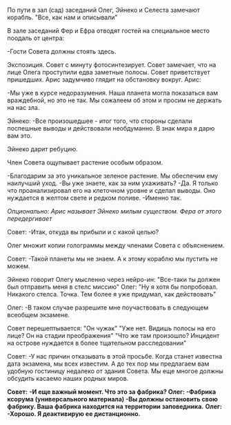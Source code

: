 По пути в зал (сад) заседаний Олег, Эйнеко и Селеста замечают корабль.
"Все, как нам и описывали"

В зале заседаний Фер и Ефра отводят гостей на специальное место поодаль от центра:

-Гости Совета должны стоять здесь.

Экспозиция. 
Совет с минуту фотосинтезирует. Совет замечает, что на лице Олега проступили едва заметные полосы. Совет приветствует пришедших. Арис задумчиво глядит на обстановку вокруг. Арис:

-Мы уже в курсе недоразумения. Наша планета могла показаться вам враждебной, но это не так. Мы сожалеем об этом и просим не держать на нас зла.

Эйнеко:
-Все произошедшее - итог того, что стороны сделали поспешные выводы и действовали необдуманно. В знак мира я дарю вам это.

Эйнеко дарит ребуцию.

Член Совета ощупывает растение особым образом.

-Благодарим за это уникальное зеленое растение. Мы обеспечим ему наилучший уход.
-Вы уже знаете, как за ним ухаживать?
-Да. Я только что проанализировал его на клеточном уровне и сделал выводы. Оно нуждается в желтом свете и редком поливе.
-Именно так.

*Опционально: Арис называет Эйнеко милым существом. Фера от этого передергивает*

Совет:
-Итак, откуда вы прибыли и с какой целью?

Олег множит копии голограммы между членами Совета с объяснением.

Совет:
-Такой планеты мы не знаем. А к этому кораблю мы пустить не можем.

Эйнеко говорит Олегу мысленно через нейро-ин:
"Все-таки ты должен был отправить меня в стелс миссию"
Олег:
"Ну я хотя бы попробовал. Никакого стелса. Точка. Тем более я уже придумал, как действовать"

Олег:
-В таком случае разрешите мне поучаствовать в следующем всеобщем экзамене.

Совет перешептывается:
"Он чужак"
"Уже нет. Видишь полосы на его лице? Он на стадии преображения"
"Что же там произошло? Инцидент на острове нуждается в более тщательном расследовании"

Совет:
-У нас причин отказывать в этой просьбе. Когда станет известна дата экзамена, мы всех известим. А до тех пор мы предлагаем вам удобную гостиницу недалеко от здания Совета. Мы еще многое должны обсудить касаемо наших родных миров.

**Совет:**
**-И еще важный момент. Что это за фабрика?
Олег:
-Фабрика ксорума (универсального материала)
-Вы должны остановить свою фабрику. Ваша фабрика находится на территории заповедника.**
**Олег:**
**-Хорошо. Я деактивирую ее дистанционно.**



